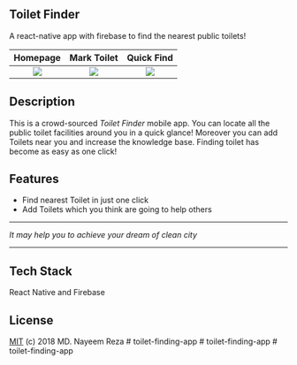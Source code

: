 ## Toilet Finder

 
A react-native app with firebase to find the nearest public toilets!


Homepage             |	Mark Toilet		   |	Quick Find             
:-------------------------:|:-------------------------:|:-------------------------:
![](https://github.com/uraniumreza/ToiletFinder/blob/master/Screenshots/Home.png)  |  ![](https://github.com/uraniumreza/ToiletFinder/blob/master/Screenshots/Mark%20Toilet.png) | ![](https://github.com/uraniumreza/ToiletFinder/blob/master/Screenshots/Quick%20Find.png) 



## Description

This is a crowd-sourced *Toilet Finder* mobile app. You can locate all the public toilet facilities around you in a quick glance! Moreover you can add Toilets near you and increase the knowledge base. Finding toilet has become as easy as one click!

## Features

 - Find nearest Toilet in just one click
 - Add Toilets which you think are going to help others

----------

*It may help you to achieve your dream of clean city*

----------

## Tech Stack

 React Native and Firebase

## License

[MIT](https://opensource.org/licenses/MIT) (c) 2018 MD. Nayeem Reza
#   t o i l e t - f i n d i n g - a p p  
 #   t o i l e t - f i n d i n g - a p p  
 #   t o i l e t - f i n d i n g - a p p  
 